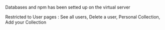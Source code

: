 Databases and npm has been setted up on the virtual server

Restricted to User pages : See all users, Delete a user, Personal Collection, Add your Collection

